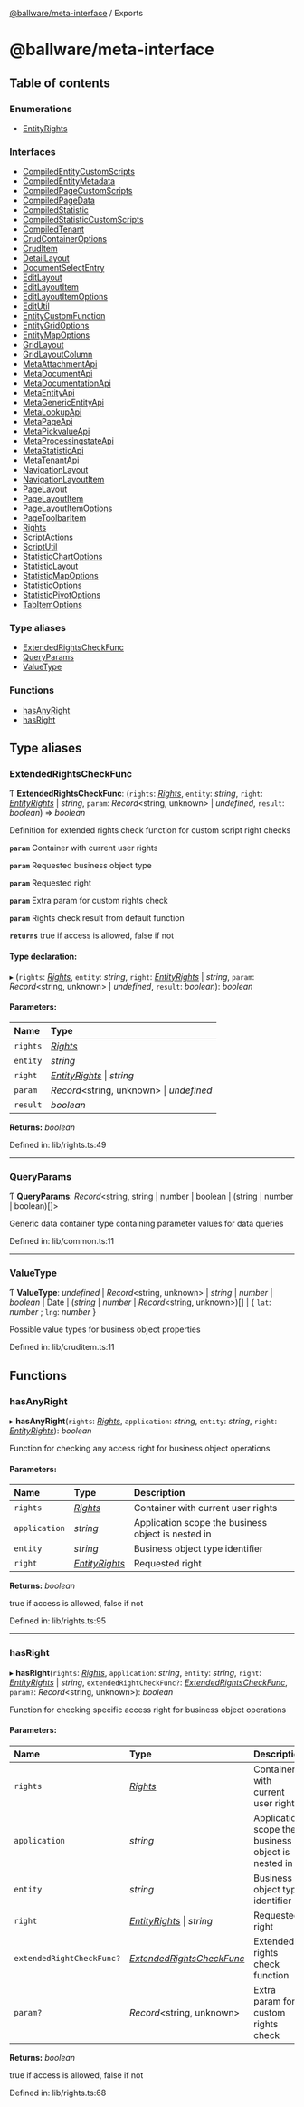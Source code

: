 [@ballware/meta-interface](README.md) / Exports

# @ballware/meta-interface

## Table of contents

### Enumerations

- [EntityRights](enums/entityrights.md)

### Interfaces

- [CompiledEntityCustomScripts](interfaces/compiledentitycustomscripts.md)
- [CompiledEntityMetadata](interfaces/compiledentitymetadata.md)
- [CompiledPageCustomScripts](interfaces/compiledpagecustomscripts.md)
- [CompiledPageData](interfaces/compiledpagedata.md)
- [CompiledStatistic](interfaces/compiledstatistic.md)
- [CompiledStatisticCustomScripts](interfaces/compiledstatisticcustomscripts.md)
- [CompiledTenant](interfaces/compiledtenant.md)
- [CrudContainerOptions](interfaces/crudcontaineroptions.md)
- [CrudItem](interfaces/cruditem.md)
- [DetailLayout](interfaces/detaillayout.md)
- [DocumentSelectEntry](interfaces/documentselectentry.md)
- [EditLayout](interfaces/editlayout.md)
- [EditLayoutItem](interfaces/editlayoutitem.md)
- [EditLayoutItemOptions](interfaces/editlayoutitemoptions.md)
- [EditUtil](interfaces/editutil.md)
- [EntityCustomFunction](interfaces/entitycustomfunction.md)
- [EntityGridOptions](interfaces/entitygridoptions.md)
- [EntityMapOptions](interfaces/entitymapoptions.md)
- [GridLayout](interfaces/gridlayout.md)
- [GridLayoutColumn](interfaces/gridlayoutcolumn.md)
- [MetaAttachmentApi](interfaces/metaattachmentapi.md)
- [MetaDocumentApi](interfaces/metadocumentapi.md)
- [MetaDocumentationApi](interfaces/metadocumentationapi.md)
- [MetaEntityApi](interfaces/metaentityapi.md)
- [MetaGenericEntityApi](interfaces/metagenericentityapi.md)
- [MetaLookupApi](interfaces/metalookupapi.md)
- [MetaPageApi](interfaces/metapageapi.md)
- [MetaPickvalueApi](interfaces/metapickvalueapi.md)
- [MetaProcessingstateApi](interfaces/metaprocessingstateapi.md)
- [MetaStatisticApi](interfaces/metastatisticapi.md)
- [MetaTenantApi](interfaces/metatenantapi.md)
- [NavigationLayout](interfaces/navigationlayout.md)
- [NavigationLayoutItem](interfaces/navigationlayoutitem.md)
- [PageLayout](interfaces/pagelayout.md)
- [PageLayoutItem](interfaces/pagelayoutitem.md)
- [PageLayoutItemOptions](interfaces/pagelayoutitemoptions.md)
- [PageToolbarItem](interfaces/pagetoolbaritem.md)
- [Rights](interfaces/rights.md)
- [ScriptActions](interfaces/scriptactions.md)
- [ScriptUtil](interfaces/scriptutil.md)
- [StatisticChartOptions](interfaces/statisticchartoptions.md)
- [StatisticLayout](interfaces/statisticlayout.md)
- [StatisticMapOptions](interfaces/statisticmapoptions.md)
- [StatisticOptions](interfaces/statisticoptions.md)
- [StatisticPivotOptions](interfaces/statisticpivotoptions.md)
- [TabItemOptions](interfaces/tabitemoptions.md)

### Type aliases

- [ExtendedRightsCheckFunc](modules.md#extendedrightscheckfunc)
- [QueryParams](modules.md#queryparams)
- [ValueType](modules.md#valuetype)

### Functions

- [hasAnyRight](modules.md#hasanyright)
- [hasRight](modules.md#hasright)

## Type aliases

### ExtendedRightsCheckFunc

Ƭ **ExtendedRightsCheckFunc**: (`rights`: [*Rights*](interfaces/rights.md), `entity`: *string*, `right`: [*EntityRights*](enums/entityrights.md) \| *string*, `param`: *Record*<string, unknown\> \| *undefined*, `result`: *boolean*) => *boolean*

Definition for extended rights check function for custom script right checks

**`param`** Container with current user rights

**`param`** Requested business object type

**`param`** Requested right

**`param`** Extra param for custom rights check

**`param`** Rights check result from default function

**`returns`** true if access is allowed, false if not

#### Type declaration:

▸ (`rights`: [*Rights*](interfaces/rights.md), `entity`: *string*, `right`: [*EntityRights*](enums/entityrights.md) \| *string*, `param`: *Record*<string, unknown\> \| *undefined*, `result`: *boolean*): *boolean*

#### Parameters:

Name | Type |
:------ | :------ |
`rights` | [*Rights*](interfaces/rights.md) |
`entity` | *string* |
`right` | [*EntityRights*](enums/entityrights.md) \| *string* |
`param` | *Record*<string, unknown\> \| *undefined* |
`result` | *boolean* |

**Returns:** *boolean*

Defined in: lib/rights.ts:49

___

### QueryParams

Ƭ **QueryParams**: *Record*<string, string \| number \| boolean \| (string \| number \| boolean)[]\>

Generic data container type containing parameter values for data queries

Defined in: lib/common.ts:11

___

### ValueType

Ƭ **ValueType**: *undefined* \| *Record*<string, unknown\> \| *string* \| *number* \| *boolean* \| Date \| (*string* \| *number* \| *Record*<string, unknown\>)[] \| { `lat`: *number* ; `lng`: *number*  }

Possible value types for business object properties

Defined in: lib/cruditem.ts:11

## Functions

### hasAnyRight

▸ **hasAnyRight**(`rights`: [*Rights*](interfaces/rights.md), `application`: *string*, `entity`: *string*, `right`: [*EntityRights*](enums/entityrights.md)): *boolean*

Function for checking any access right for business object operations

#### Parameters:

Name | Type | Description |
:------ | :------ | :------ |
`rights` | [*Rights*](interfaces/rights.md) | Container with current user rights   |
`application` | *string* | Application scope the business object is nested in   |
`entity` | *string* | Business object type identifier   |
`right` | [*EntityRights*](enums/entityrights.md) | Requested right   |

**Returns:** *boolean*

true if access is allowed, false if not

Defined in: lib/rights.ts:95

___

### hasRight

▸ **hasRight**(`rights`: [*Rights*](interfaces/rights.md), `application`: *string*, `entity`: *string*, `right`: [*EntityRights*](enums/entityrights.md) \| *string*, `extendedRightCheckFunc?`: [*ExtendedRightsCheckFunc*](modules.md#extendedrightscheckfunc), `param?`: *Record*<string, unknown\>): *boolean*

Function for checking specific access right for business object operations

#### Parameters:

Name | Type | Description |
:------ | :------ | :------ |
`rights` | [*Rights*](interfaces/rights.md) | Container with current user rights   |
`application` | *string* | Application scope the business object is nested in   |
`entity` | *string* | Business object type identifier   |
`right` | [*EntityRights*](enums/entityrights.md) \| *string* | Requested right   |
`extendedRightCheckFunc?` | [*ExtendedRightsCheckFunc*](modules.md#extendedrightscheckfunc) | Extended rights check function   |
`param?` | *Record*<string, unknown\> | Extra param for custom rights check   |

**Returns:** *boolean*

true if access is allowed, false if not

Defined in: lib/rights.ts:68
